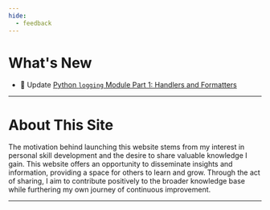 ```yaml
---
hide:
  - feedback
---
```



# What's New

- 📝 Update [Python `logging` Module Part 1: Handlers and Formatters](/blog/2023/08/24/python-logging-module-part-1-handlers-and-formatters/)

---

# About This Site

The motivation behind launching this website stems from my interest in personal skill development and the desire to share valuable knowledge I gain. This website offers an opportunity to disseminate insights and information, providing a space for others to learn and grow. Through the act of sharing, I aim to contribute positively to the broader knowledge base while furthering my own journey of continuous improvement.

---
